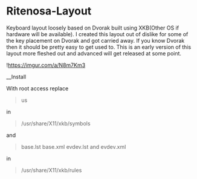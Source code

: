 # Ritenosa-Layout
Keyboard layout loosely based on Dvorak built using XKB(Other OS if hardware will be available).
I created this layout out of dislike for some of the key placement on Dvorak and got carried away.
If you know Dvorak then it should be pretty easy to get used to.
This is an early version of this layout more fleshed out and advanced will get released at some point.

!https://imgur.com/a/N8m7Km3

__Install


With root access replace
>us

in
>/usr/share/X11/xkb/symbols

and
>base.lst base.xml evdev.lst and evdev.xml

in
>/usr/share/X11/xkb/rules

